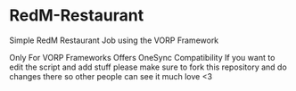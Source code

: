 # RedM-Restaurant
Simple RedM Restaurant Job using the VORP Framework

Only For VORP Frameworks
Offers OneSync Compatibility
If you want to edit the script and add stuff please make sure to fork this repository and do changes there so other people can see it much love <3

